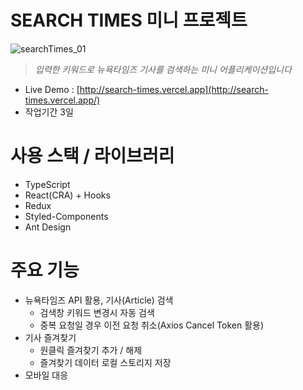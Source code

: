 # SEARCH TIMES 미니 프로젝트

![searchTimes_01](https://user-images.githubusercontent.com/8604840/141694271-6a9308e0-0bf7-44fc-84c8-6f1ae291e81a.gif)

> _입력한 키워드로 뉴욕타임즈 기사를 검색하는 미니 어플리케이션입니다_

- Live Demo : [http://search-times.vercel.app](http://search-times.vercel.app/)
- 작업기간 3일

# 사용 스택 / 라이브러리

- TypeScript
- React(CRA) + Hooks
- Redux
- Styled-Components
- Ant Design

# 주요 기능

- 뉴욕타임즈 API 활용, 기사(Article) 검색
  - 검색창 키워드 변경시 자동 검색
  - 중복 요청일 경우 이전 요청 취소(Axios Cancel Token 활용)
- 기사 즐겨찾기
  - 원클릭 즐겨찾기 추가 / 해제
  - 즐겨찾기 데이터 로컬 스토리지 저장
- 모바일 대응
